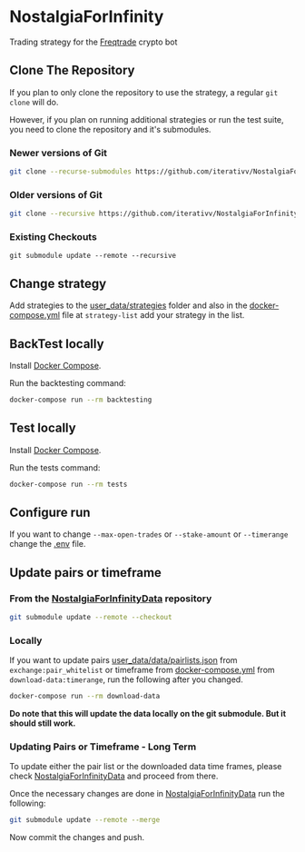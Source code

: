 # NostalgiaForInfinity
Trading strategy for the [Freqtrade](https://www.freqtrade.io) crypto bot

## Clone The Repository
If you plan to only clone the repository to use the strategy, a regular ``git clone`` will do.

However, if you plan on running additional strategies or run the test suite, you need to clone
the repository and it's submodules.

### Newer versions of Git

```bash
git clone --recurse-submodules https://github.com/iterativv/NostalgiaForInfinity.git checkout-path
```

### Older versions of Git

```bash
git clone --recursive https://github.com/iterativv/NostalgiaForInfinity.git checkout-path
```

### Existing Checkouts
```
git submodule update --remote --recursive
```


## Change strategy

Add strategies to the [user_data/strategies](user_data/strategies) folder and also in the [docker-compose.yml](docker-compose.yml) file at `strategy-list` add your strategy in the list.

## BackTest locally

Install [Docker Compose](https://docs.docker.com/compose/install/).

Run the backtesting command:

```bash
docker-compose run --rm backtesting
```

## Test locally

Install [Docker Compose](https://docs.docker.com/compose/install/).

Run the tests command:

```bash
docker-compose run --rm tests
```

## Configure run

If you want to change `--max-open-trades` or `--stake-amount` or `--timerange` change the [.env](.env) file.


## Update pairs or timeframe

### From the [NostalgiaForInfinityData](https://github.com/iterativv/NostalgiaForInfinityData) repository
```bash
git submodule update --remote --checkout
```

### Locally

If you want to update pairs [user_data/data/pairlists.json](user_data/data/pairlists.json) from `exchange:pair_whitelist` or timeframe from [docker-compose.yml](docker-compose.yml) from `download-data:timerange`, run the following after you changed.

```bash
docker-compose run --rm download-data
```

**Do note that this will update the data locally on the git submodule. But it should still work.**

### Updating Pairs or Timeframe - Long Term

To update either the pair list or the downloaded data time frames, please check
[NostalgiaForInfinityData](https://github.com/iterativv/NostalgiaForInfinityData) and proceed from there.

Once the necessary changes are done in [NostalgiaForInfinityData](https://github.com/iterativv/NostalgiaForInfinityData) run the following:

```bash
git submodule update --remote --merge
```

Now commit the changes and push.
